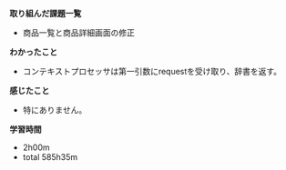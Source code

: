 
**取り組んだ課題一覧**
* 商品一覧と商品詳細画面の修正

**わかったこと**
* コンテキストプロセッサは第一引数にrequestを受け取り、辞書を返す。
  
**感じたこと**
* 特にありません。

**学習時間**
* 2h00m
 * total 585h35m

